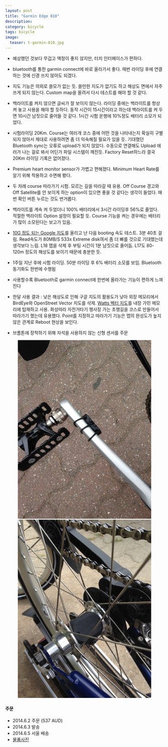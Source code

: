 ```yaml
---
layout: post
title: "Garmin Edge 810"
description: 
category: bicycle
tags: bicycle
image:
  teaser: t-garmin-810.jpg
---
```


- 예상했던 것보다 무겁고 액정이 좋지 않지만, 터치 인터페이스가 편하다.

- bluetooth를 통한 garmin connect에 바로 올라가서 좋다. 매번 라이딩 후에 연결하는 것에 신경 쓰지 않아도
  되겠다.
  
- 지도 기능은 의외로 쓸모가 없는 듯. 쓸만한 지도가 없기도 하고 해상도 면에서 자주 쓰게 되지 않는다. 
  Custom map을 올려서 다시 테스트를 해야 할 것 같다. 
  
- 백라이트를 켜지 않으면 글씨가 잘 보이지 않는다. 라이딩 중에는 백라이트를 항상 켜 놓고 사용을 해야
할 듯하다. 동작 시간이 15시간이라고 하는데 백라이트를 켜 두면 10시간 남짓으로 줄어들 것 같다.  1시간
시험 운행에 10%정도 배터리 소모가 되었다.

- 시험라이딩 20Km. Course는 여러개 코스 중에 어떤 것을 나타내는지 확실히 구별되지 않아서 제대로
  사용하려면 좀 더 익숙해질 필요가 있을 듯. 기대했던 Bluetooth sync는 오류로 upload가 되지
  않았다. 수동으로 연결해도 Upload 에러가 나는 걸로 봐서 어딘가 파일 시스템이 깨진듯. Factory
  Reset하느라 결국 20Km 라이딩 기록은 없어졌다.

- Premium heart monitor sensor가 가볍고 편해졌다. Minimum Heart Rate를 알기 위해 착용하고
  수면해 봤다. 

- 두 차례 course 따라가기 시험. 모르는 길을 따라갈 때 유용. Off Course 경고와 Off Satellite를 안 보이게 하는
  option이 있으면 좋을 것 같다는 생각이 들었다. 매번 확인 버튼 누르는 것도 번거롭다. 

- 백라이트를 계속 켜 두었더니 100% 배터리에서 3시간 라이딩후 56%로 줄었다. 적절한 백라이트 Option
  설정이 필요할 듯. Course 기능을 켜는 경우에는 배터리가 많이 소모된다는 보고가 있음.

- [10G 정도 되는 Google 지도](http://goo.gl/H9Bhk)를 올리고 난 다음 booting 속도 테스트. 3분 40초
  걸림. Read속도가 80MB/S 533x Extreme disk여서 좀 더 빠를 것으로 기대했는데 생각보다 느림. L18 맵을
  삭제 후 부팅 시간이 1분 남짓으로 줄어듬. L17도 80-120m 정도의 해상도를 보이기 때문에 충분한 듯.

- 1주일 지난 후에 시험 라이딩. 50분 라이딩 후 6% 배터리 소모를 보임. Bluetooth 동기화도 한번에 수행됨

- 사용할수록 Bluetooth로 garmin connect에 한번에 올라가는 기능이 편하게 느껴진다


- 한달 사용 결과 : 낮은 해상도로 인해 구글 지도의 활용도가 낮아 외장 메모리에서 BirdEye와 OpenStreet
Vector 지도를 삭제. [Watts 벡터 지도](https://dl.dropboxusercontent.com/u/4345768/gmapsupp.img)를 내장
가민 메모리에 탑재하고 사용. 화성따라 자전거타기 행사장 가는 초행길을 코스로 만들어서 따라가기 했는데
유용했다. Point를 지정하고 따라가기 기능은 맵의 완성도가 높지 않은 관계로 Reboot 현상을 보인다. 

- 브롬톤에 장착하기 위해 자석을 사용하지 않는 신형 센서를 주문

<figure class="half">
	<img src="/images/garmin/new-cadence.jpg" alt="">
    <img src="/images/garmin/new-speed.jpg" alt="">
</figure>

#### 주문

- 2014.6.2 주문 (537 AUD)
- 2014.6.3 발송
- 2014.6.5 서울 배송
- [물품사진](https://www.dropbox.com/sc/5aig3z8ogc80715/AAAk2aWVaB4eHGpk_l64320Ba?n=4345768)

